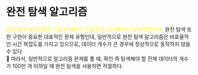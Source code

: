 # 완전 탐색 알고리즘

<span style="color:yellow">완전 탐색 알고리즘은 가능한 경우의 수를 모두 검사해보는 탐색 방법이다.</span>
완전 탐색 또한 구현이 중요한 대표적인 문제 유형인데, 일반적으로 완전 탐색 알고리즘은 비효율적인 시간 복잡도를 가지고 있으므로, 데이터 개수가 큰 경우에 정상적으로 동작하지 않을 수 있다.<br> 📎 따라서, 일반적으로 알고리즘 문제를 풀 때, 확인 즉 탐색해야 할 전체 데이터의 개수가 100만 개 이하일 때 완전 탐색을 사용하면 적절하다.
